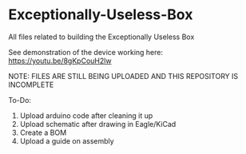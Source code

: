 # Exceptionally-Useless-Box
All files related to building the Exceptionally Useless Box

See demonstration of the device working here: https://youtu.be/8gKpCouH2lw

NOTE: FILES ARE STILL BEING UPLOADED AND THIS REPOSITORY IS INCOMPLETE

To-Do:
1. Upload arduino code after cleaning it up
3. Upload schematic after drawing in Eagle/KiCad
4. Create a BOM
5. Upload a guide on assembly
